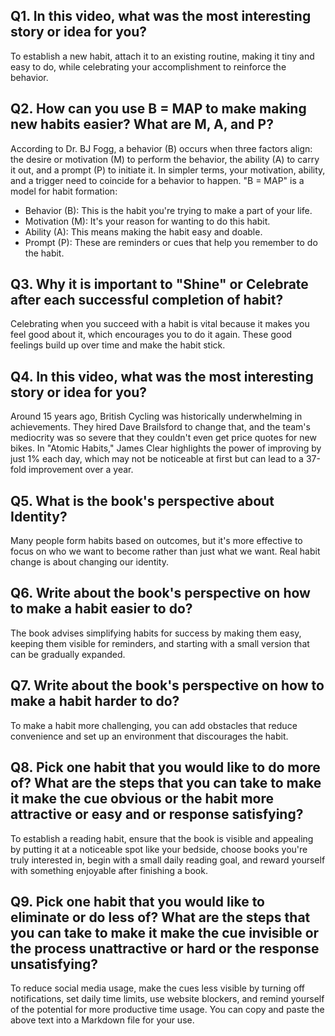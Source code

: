 ## Q1. In this video, what was the most interesting story or idea for you?
To establish a new habit, attach it to an existing routine, making it tiny and easy to do, while celebrating your accomplishment to reinforce the behavior.

## Q2. How can you use B = MAP to make making new habits easier? What are M, A, and P?
According to Dr. BJ Fogg, a behavior (B) occurs when three factors align: the desire or motivation (M) to perform the behavior, the ability (A) to carry it out, and a prompt (P) to initiate it. In simpler terms, your motivation, ability, and a trigger need to coincide for a behavior to happen. "B = MAP" is a model for habit formation:
- Behavior (B): This is the habit you're trying to make a part of your life.
- Motivation (M): It's your reason for wanting to do this habit.
- Ability (A): This means making the habit easy and doable.
- Prompt (P): These are reminders or cues that help you remember to do the habit.

## Q3. Why it is important to "Shine" or Celebrate after each successful completion of habit?
Celebrating when you succeed with a habit is vital because it makes you feel good about it, which encourages you to do it again. These good feelings build up over time and make the habit stick.

## Q4. In this video, what was the most interesting story or idea for you?
Around 15 years ago, British Cycling was historically underwhelming in achievements. They hired Dave Brailsford to change that, and the team's mediocrity was so severe that they couldn't even get price quotes for new bikes. In "Atomic Habits," James Clear highlights the power of improving by just 1% each day, which may not be noticeable at first but can lead to a 37-fold improvement over a year.

## Q5. What is the book's perspective about Identity?
Many people form habits based on outcomes, but it's more effective to focus on who we want to become rather than just what we want. Real habit change is about changing our identity.

## Q6. Write about the book's perspective on how to make a habit easier to do?
The book advises simplifying habits for success by making them easy, keeping them visible for reminders, and starting with a small version that can be gradually expanded.

## Q7. Write about the book's perspective on how to make a habit harder to do?
To make a habit more challenging, you can add obstacles that reduce convenience and set up an environment that discourages the habit.

## Q8. Pick one habit that you would like to do more of? What are the steps that you can take to make it make the cue obvious or the habit more attractive or easy and or response satisfying?
To establish a reading habit, ensure that the book is visible and appealing by putting it at a noticeable spot like your bedside, choose books you're truly interested in, begin with a small daily reading goal, and reward yourself with something enjoyable after finishing a book.

## Q9. Pick one habit that you would like to eliminate or do less of? What are the steps that you can take to make it make the cue invisible or the process unattractive or hard or the response unsatisfying?
To reduce social media usage, make the cues less visible by turning off notifications, set daily time limits, use website blockers, and remind yourself of the potential for more productive time usage.
You can copy and paste the above text into a Markdown file for your use.





